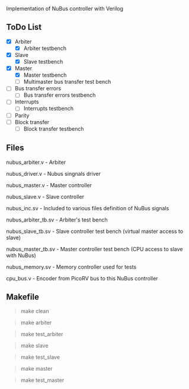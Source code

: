 
Implementation of NuBus controller with Verilog

## ToDo List

- [x] Arbiter
  - [x] Arbiter testbench
- [x] Slave
  - [x] Slave testbench
- [x] Master
  - [x] Master testbench
  - [ ] Multimaster bus transfer test bench
- [ ] Bus transfer errors
  - [ ] Bus transfer errors testbench
- [ ] Interrupts 
  - [ ] Interrupts testbench 
- [ ] Parity
- [ ] Block transfer
  - [ ] Block transfer testbench

## Files

nubus_arbiter.v - Arbiter

nubus_driver.v - Nubus singnals driver

nubus_master.v - Master controller

nubus_slave.v - Slave controller

nubus_inc.sv - Included to various files definition of NuBus signals

nubus_arbiter_tb.sv - Arbiter's test bench

nubus_slave_tb.sv - Slave controller test bench (virtual master access to slave)

nubus_master_tb.sv - Master controller test bench (CPU access to slave with NuBus)

nubus_memory.sv - Memory controller used for tests

cpu_bus.v - Encoder from PicoRV bus to this NuBus controller

## Makefile

> make clean

> make arbiter

> make test_arbiter

> make slave

> make test_slave

> make master

> make test_master

